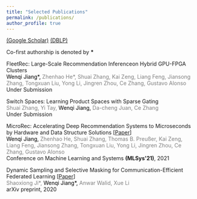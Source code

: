 ```yaml
---
title: "Selected Publications"
permalink: /publications/
author_profile: true
---
```


[(Google Scholar)](https://scholar.google.com/citations?user=0gT0jzkAAAAJ&hl=en&oi=sra) [(DBLP)](https://dblp.org/pid/68/7030.html)

Co-first authorship is denoted by <b>*</b>

FleetRec: Large-Scale Recommendation Inferenceon Hybrid GPU-FPGA Clusters <br>
<span style="color:grey"><span style="color:black">Wenqi Jiang\*,</span> Zhenhao He\*, Shuai Zhang, Kai Zeng, Liang Feng, Jiansong Zhang, Tongxuan Liu, Yong Li, Jingren Zhou, Ce Zhang, Gustavo Alonso </span><br>
Under Submission <br>

Switch Spaces: Learning Product Spaces with Sparse Gating <br>
<span style="color:grey">Shuai Zhang, Yi Tay, <span style="color:black">Wenqi Jiang,</span> Da-cheng Juan, Ce Zhang</span><br>
Under Submission <br>


MicroRec: Accelerating Deep Recommendation Systems to Microseconds by Hardware and Data Structure Solutions [[Paper](https://arxiv.org/pdf/2010.05894.pdf)]<br>
<span style="color:grey"><span style="color:black">Wenqi Jiang,</span> Zhenhao He, Shuai Zhang, Thomas B. Preußer, Kai Zeng, Liang Feng, Jiansong Zhang, Tongxuan Liu, Yong Li, Jingren Zhou, Ce Zhang, Gustavo Alonso </span><br>
Conference on Machine Learning and Systems <b>(MLSys'21)</b>, 2021 <br>

<!-- (To appear) [MicroRec: Accelerating Deep Recommendation Systems to Microseconds by Hardware and Data Structure Solutions](https://arxiv.org/pdf/2010.05894.pdf), <u>MLSys 2021</u>, 4th Conference on Machine Learning and Systems <br>
<em><u>Wenqi Jiang</u>, Zhenhao He, Shuai Zhang, Thomas B. Preußer, Kai Zeng, Liang Feng, Jiansong Zhang, Tongxuan Liu, Yong Li, Jingren Zhou, Ce Zhang, Gustavo Alonso <br></em> -->

Dynamic Sampling and Selective Masking for Communication-Efficient Federated Learning [[Paper](https://arxiv.org/pdf/2003.09603.pdf)]<br>
<span style="color:grey">Shaoxiong Ji\*, <span style="color:black">Wenqi Jiang\*,</span> Anwar Walid, Xue Li </span><br>
arXiv preprint, 2020
